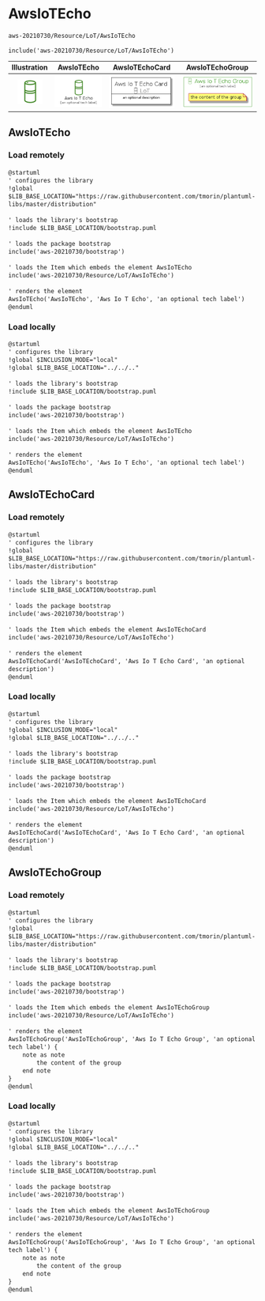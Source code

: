 # AwsIoTEcho


```text
aws-20210730/Resource/LoT/AwsIoTEcho
```

```text
include('aws-20210730/Resource/LoT/AwsIoTEcho')
```



| Illustration | AwsIoTEcho | AwsIoTEchoCard | AwsIoTEchoGroup |
| :---: | :---: | :---: | :---: |
| ![illustration for Illustration](../../../aws-20210730/Resource/LoT/AwsIoTEcho.png) | ![illustration for AwsIoTEcho](../../../aws-20210730/Resource/LoT/AwsIoTEcho.Local.png) | ![illustration for AwsIoTEchoCard](../../../aws-20210730/Resource/LoT/AwsIoTEchoCard.Local.png) | ![illustration for AwsIoTEchoGroup](../../../aws-20210730/Resource/LoT/AwsIoTEchoGroup.Local.png) |




## AwsIoTEcho

### Load remotely
```plantuml
@startuml
' configures the library
!global $LIB_BASE_LOCATION="https://raw.githubusercontent.com/tmorin/plantuml-libs/master/distribution"

' loads the library's bootstrap
!include $LIB_BASE_LOCATION/bootstrap.puml

' loads the package bootstrap
include('aws-20210730/bootstrap')

' loads the Item which embeds the element AwsIoTEcho
include('aws-20210730/Resource/LoT/AwsIoTEcho')

' renders the element
AwsIoTEcho('AwsIoTEcho', 'Aws Io T Echo', 'an optional tech label')
@enduml
```

### Load locally
```plantuml
@startuml
' configures the library
!global $INCLUSION_MODE="local"
!global $LIB_BASE_LOCATION="../../.."

' loads the library's bootstrap
!include $LIB_BASE_LOCATION/bootstrap.puml

' loads the package bootstrap
include('aws-20210730/bootstrap')

' loads the Item which embeds the element AwsIoTEcho
include('aws-20210730/Resource/LoT/AwsIoTEcho')

' renders the element
AwsIoTEcho('AwsIoTEcho', 'Aws Io T Echo', 'an optional tech label')
@enduml
```

## AwsIoTEchoCard

### Load remotely
```plantuml
@startuml
' configures the library
!global $LIB_BASE_LOCATION="https://raw.githubusercontent.com/tmorin/plantuml-libs/master/distribution"

' loads the library's bootstrap
!include $LIB_BASE_LOCATION/bootstrap.puml

' loads the package bootstrap
include('aws-20210730/bootstrap')

' loads the Item which embeds the element AwsIoTEchoCard
include('aws-20210730/Resource/LoT/AwsIoTEcho')

' renders the element
AwsIoTEchoCard('AwsIoTEchoCard', 'Aws Io T Echo Card', 'an optional description')
@enduml
```

### Load locally
```plantuml
@startuml
' configures the library
!global $INCLUSION_MODE="local"
!global $LIB_BASE_LOCATION="../../.."

' loads the library's bootstrap
!include $LIB_BASE_LOCATION/bootstrap.puml

' loads the package bootstrap
include('aws-20210730/bootstrap')

' loads the Item which embeds the element AwsIoTEchoCard
include('aws-20210730/Resource/LoT/AwsIoTEcho')

' renders the element
AwsIoTEchoCard('AwsIoTEchoCard', 'Aws Io T Echo Card', 'an optional description')
@enduml
```

## AwsIoTEchoGroup

### Load remotely
```plantuml
@startuml
' configures the library
!global $LIB_BASE_LOCATION="https://raw.githubusercontent.com/tmorin/plantuml-libs/master/distribution"

' loads the library's bootstrap
!include $LIB_BASE_LOCATION/bootstrap.puml

' loads the package bootstrap
include('aws-20210730/bootstrap')

' loads the Item which embeds the element AwsIoTEchoGroup
include('aws-20210730/Resource/LoT/AwsIoTEcho')

' renders the element
AwsIoTEchoGroup('AwsIoTEchoGroup', 'Aws Io T Echo Group', 'an optional tech label') {
    note as note
        the content of the group
    end note
}
@enduml
```

### Load locally
```plantuml
@startuml
' configures the library
!global $INCLUSION_MODE="local"
!global $LIB_BASE_LOCATION="../../.."

' loads the library's bootstrap
!include $LIB_BASE_LOCATION/bootstrap.puml

' loads the package bootstrap
include('aws-20210730/bootstrap')

' loads the Item which embeds the element AwsIoTEchoGroup
include('aws-20210730/Resource/LoT/AwsIoTEcho')

' renders the element
AwsIoTEchoGroup('AwsIoTEchoGroup', 'Aws Io T Echo Group', 'an optional tech label') {
    note as note
        the content of the group
    end note
}
@enduml
```

